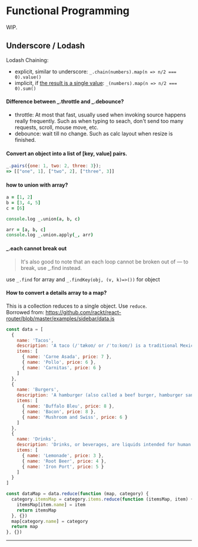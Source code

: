 # Functional Programming
WIP.

## Underscore / Lodash

Lodash Chaining:
- explicit, similar to underscore: `_.chain(numbers).map(n => n/2 === 0).value()`
- implicit, if [the result is a single value](https://lodash.com/docs#_): `_(numbers).map(n => n/2 === 0).sum()`


#### Difference between _.throttle and _.debounce?
* throttle: At most that fast, usually used when invoking source happens really frequently. Such as when typing to seach, don't send too many requests, scroll, mouse move, etc.
* debounce: wait till no change. Such as calc layout when resize is finished.

#### Convert an object into a list of \[key, value\] pairs.

```js
_.pairs({one: 1, two: 2, three: 3});
=> [["one", 1], ["two", 2], ["three", 3]]
```

#### how to union with array?

```coffee
a = [1, 2]
b = [3, 4, 5]
c = [6]

console.log _.union(a, b, c)

arr = [a, b, c]
console.log _.union.apply(_, arr)
```

#### \_.each cannot break out

> It's also good to note that an each loop cannot be broken out of — to break, use \_.find instead.

use `_.find` for array and `_.findKey(obj, (v, k)=>())` for object

#### How to convert a details array to a map?
This is a collection reduces to a single object. Use `reduce`.  
Borrowed from: https://github.com/rackt/react-router/blob/master/examples/sidebar/data.js

```js
const data = [
  {
    name: 'Tacos',
    description: 'A taco (/ˈtækoʊ/ or /ˈtɑːkoʊ/) is a traditional Mexican dish composed of a corn or wheat tortilla folded or rolled around a filling. A taco can be made with a variety of fillings, including beef, pork, chicken, seafood, vegetables and cheese, allowing for great versatility and variety. A taco is generally eaten without utensils and is often accompanied by garnishes such as salsa, avocado or guacamole, cilantro (coriander), tomatoes, minced meat, onions and lettuce.',
    items: [
      { name: 'Carne Asada', price: 7 },
      { name: 'Pollo', price: 6 },
      { name: 'Carnitas', price: 6 }
    ]
  },
  {
    name: 'Burgers',
    description: 'A hamburger (also called a beef burger, hamburger sandwich, burger or hamburg) is a sandwich consisting of one or more cooked patties of ground meat, usually beef, placed inside a sliced bun. Hamburgers are often served with lettuce, bacon, tomato, onion, pickles, cheese and condiments such as mustard, mayonnaise, ketchup, relish, and green chile.',
    items: [
      { name: 'Buffalo Bleu', price: 8 },
      { name: 'Bacon', price: 8 },
      { name: 'Mushroom and Swiss', price: 6 }
    ]
  },
  {
    name: 'Drinks',
    description: 'Drinks, or beverages, are liquids intended for human consumption. In addition to basic needs, beverages form part of the culture of human society. Although all beverages, including juice, soft drinks, and carbonated drinks, have some form of water in them, water itself is often not classified as a beverage, and the word beverage has been recurrently defined as not referring to water.',
    items: [
      { name: 'Lemonade', price: 3 },
      { name: 'Root Beer', price: 4 },
      { name: 'Iron Port', price: 5 }
    ]
  }
]

const dataMap = data.reduce(function (map, category) {
  category.itemsMap = category.items.reduce(function (itemsMap, item) {
    itemsMap[item.name] = item
    return itemsMap
  }, {})
  map[category.name] = category
  return map
}, {})
```

---
